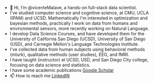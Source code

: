 - 👋 Hi, I’m @vicenteMalave, a hands-on full-stack data scientist.
- I've studied computer science and cognitive science, at CMU, UCLA (IPAM) and UCSD. Mathematically I'm interested in optimization and bayesian methods, practically I work on data from humans and environmental sensors, more recently working on Natural Language.
- I develop Data Science Courses, and have developed them for the University of California San Diego (UCSD), University of San Diego (USD), and Carnegie Mellon's Language Technologies Institute.
- I've collected data from human subjects using behavioral methods (mturk), qualitative methods (user studies), EEG, and fMRI.
- I have taught (instructor) at UCSD, USD, and San Diego City college, focusing on data science and statistics.  
- I have some academic publications [Google Scholar](https://scholar.google.com/citations?hl=en&user=Un41qyEAAAAJ)
- 📫 How to reach me 
[LinkedIN](https://www.linkedin.com/in/vicentemalave/)
<!---
vicenteMalave/vicenteMalave is a ✨ special ✨ repository because its `README.md` (this file) appears on your GitHub profile.
You can click the Preview link to take a look at your changes.
--->
